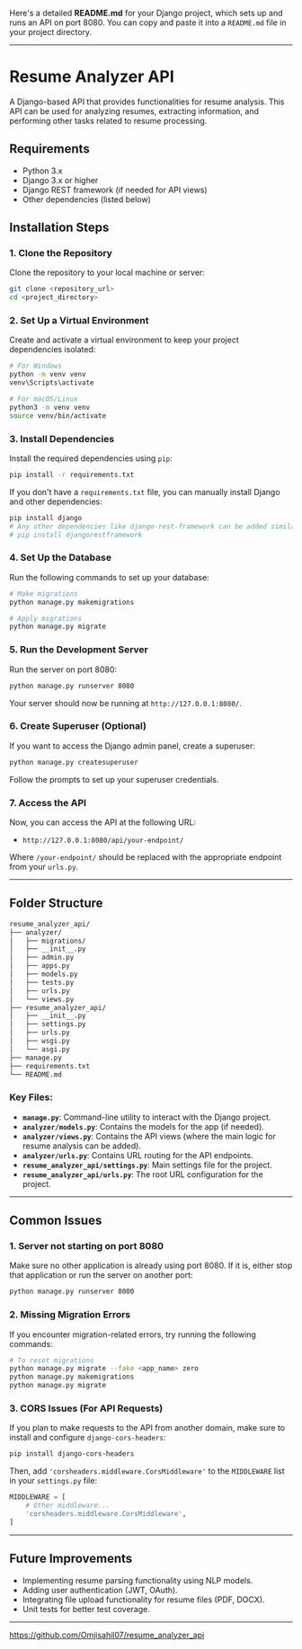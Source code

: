 Here's a detailed **README.md** for your Django project, which sets up and runs an API on port 8080. You can copy and paste it into a `README.md` file in your project directory.

---

# Resume Analyzer API

A Django-based API that provides functionalities for resume analysis. This API can be used for analyzing resumes, extracting information, and performing other tasks related to resume processing.

## Requirements

- Python 3.x
- Django 3.x or higher
- Django REST framework (if needed for API views)
- Other dependencies (listed below)

## Installation Steps

### 1. Clone the Repository

Clone the repository to your local machine or server:

```bash
git clone <repository_url>
cd <project_directory>
```

### 2. Set Up a Virtual Environment

Create and activate a virtual environment to keep your project dependencies isolated:

```bash
# For Windows
python -m venv venv
venv\Scripts\activate

# For macOS/Linux
python3 -m venv venv
source venv/bin/activate
```

### 3. Install Dependencies

Install the required dependencies using `pip`:

```bash
pip install -r requirements.txt
```

If you don't have a `requirements.txt` file, you can manually install Django and other dependencies:

```bash
pip install django
# Any other dependencies like django-rest-framework can be added similarly:
# pip install djangorestframework
```

### 4. Set Up the Database

Run the following commands to set up your database:

```bash
# Make migrations
python manage.py makemigrations

# Apply migrations
python manage.py migrate
```

### 5. Run the Development Server

Run the server on port 8080:

```bash
python manage.py runserver 8080
```

Your server should now be running at `http://127.0.0.1:8080/`.

### 6. Create Superuser (Optional)

If you want to access the Django admin panel, create a superuser:

```bash
python manage.py createsuperuser
```

Follow the prompts to set up your superuser credentials.

### 7. Access the API

Now, you can access the API at the following URL:

- `http://127.0.0.1:8080/api/your-endpoint/`

Where `/your-endpoint/` should be replaced with the appropriate endpoint from your `urls.py`.

---

## Folder Structure

```bash
resume_analyzer_api/
├── analyzer/
│   ├── migrations/
│   ├── __init__.py
│   ├── admin.py
│   ├── apps.py
│   ├── models.py
│   ├── tests.py
│   ├── urls.py
│   └── views.py
├── resume_analyzer_api/
│   ├── __init__.py
│   ├── settings.py
│   ├── urls.py
│   ├── wsgi.py
│   └── asgi.py
├── manage.py
├── requirements.txt
└── README.md
```

### Key Files:

- **`manage.py`**: Command-line utility to interact with the Django project.
- **`analyzer/models.py`**: Contains the models for the app (if needed).
- **`analyzer/views.py`**: Contains the API views (where the main logic for resume analysis can be added).
- **`analyzer/urls.py`**: Contains URL routing for the API endpoints.
- **`resume_analyzer_api/settings.py`**: Main settings file for the project.
- **`resume_analyzer_api/urls.py`**: The root URL configuration for the project.

---

## Common Issues

### 1. Server not starting on port 8080

Make sure no other application is already using port 8080. If it is, either stop that application or run the server on another port:

```bash
python manage.py runserver 8000
```

### 2. Missing Migration Errors

If you encounter migration-related errors, try running the following commands:

```bash
# To reset migrations
python manage.py migrate --fake <app_name> zero
python manage.py makemigrations
python manage.py migrate
```

### 3. CORS Issues (For API Requests)

If you plan to make requests to the API from another domain, make sure to install and configure `django-cors-headers`:

```bash
pip install django-cors-headers
```

Then, add `'corsheaders.middleware.CorsMiddleware'` to the `MIDDLEWARE` list in your `settings.py` file:

```python
MIDDLEWARE = [
    # Other middleware...
    'corsheaders.middleware.CorsMiddleware',
]
```

---

## Future Improvements

- Implementing resume parsing functionality using NLP models.
- Adding user authentication (JWT, OAuth).
- Integrating file upload functionality for resume files (PDF, DOCX).
- Unit tests for better test coverage.

---


https://github.com/Omjisahil07/resume_analyzer_api